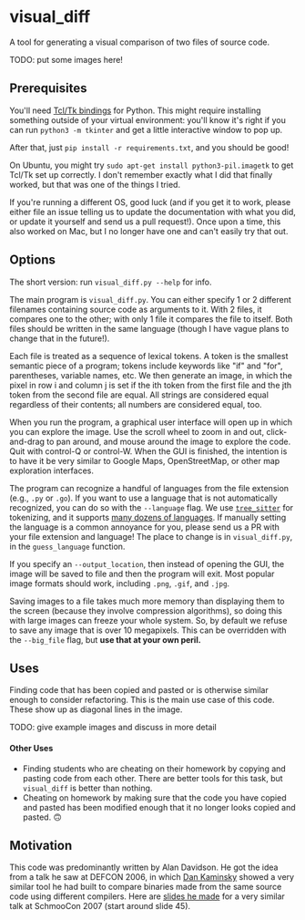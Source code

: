 # visual_diff
A tool for generating a visual comparison of two files of source code.

TODO: put some images here!

## Prerequisites
You'll need [Tcl/Tk bindings](https://docs.python.org/3/library/tkinter.html)
for Python. This might require installing something outside of your virtual
environment: you'll know it's right if you can run `python3 -m tkinter` and
get a little interactive window to pop up.

After that, just `pip install -r requirements.txt`, and you should be good!

On Ubuntu, you might try `sudo apt-get install python3-pil.imagetk` to get
Tcl/Tk set up correctly. I don't remember exactly what I did that finally
worked, but that was one of the things I tried.

If you're running a different OS, good luck (and if you get it to work, please
either file an issue telling us to update the documentation with what you did,
or update it yourself and send us a pull request!). Once upon a time, this
also worked on Mac, but I no longer have one and can't easily try that out.

## Options
The short version: run `visual_diff.py --help` for info.

The main program is `visual_diff.py`. You can either specify 1 or 2 different
filenames containing source code as arguments to it. With 2 files, it compares
one to the other; with only 1 file it compares the file to itself. Both files
should be written in the same language (though I have vague plans to change
that in the future!).

Each file is treated as a sequence of lexical tokens. A token is the smallest
semantic piece of a program; tokens include keywords like "if" and "for",
parentheses, variable names, etc. We then generate an
image, in which the pixel in row i and column j is set if the ith token from
the first file and the jth token from the second file are equal. All strings
are considered equal regardless of their contents; all numbers are considered
equal, too.

When you run the program, a graphical user interface will open up in which you
can explore the image. Use the scroll wheel to zoom in and out, click-and-drag
to pan around, and mouse around the image to explore the code. Quit with
control-Q or control-W. When the GUI is finished, the intention is to have it
be very similar to Google Maps, OpenStreetMap, or other map exploration
interfaces.

The program can recognize a handful of languages from the file extension (e.g.,
`.py` or `.go`). If you want to use a language that is not automatically
recognized, you can do so with the `--language` flag. We use
[`tree_sitter`](https://tree-sitter.github.io/tree-sitter/) for tokenizing,
and it supports [many dozens of
languages](https://github.com/tree-sitter/tree-sitter/wiki/List-of-parsers).
If manually setting the language is a common annoyance for you, please send us
a PR with your file extension and language! The place to change is in
`visual_diff.py`, in the `guess_language` function.

If you specify an `--output_location`, then instead of opening the GUI, the
image will be saved to file and then the program will exit. Most popular image
formats should work, including `.png`, `.gif`, and `.jpg`.

Saving images to a file takes much more memory than displaying them to the
screen (because they involve compression algorithms), so doing this with large
images can freeze your whole system. So, by default we refuse to save any
image that is over 10 megapixels. This can be overridden with the `--big_file`
flag, but **use that at your own peril.**

## Uses
Finding code that has been copied and pasted or is otherwise similar enough to
consider refactoring. This is the main use case of this code. These show up
as diagonal lines in the image.

TODO: give example images and discuss in more detail

#### Other Uses
- Finding students who are cheating on their homework by copying and pasting
  code from each other. There are better tools for this task, but `visual_diff`
  is better than nothing.
- Cheating on homework by making sure that the code you have copied and pasted
  has been modified enough that it no longer looks copied and pasted.
  :upside_down_face:

## Motivation
This code was predominantly written by Alan Davidson. He got the
idea from a talk he saw at DEFCON 2006, in which [Dan
Kaminsky](https://dankaminsky.com/) showed a very similar tool he had built to
compare binaries made from the same source code using different compilers.
Here are [slides he made](http://www.slideshare.net/dakami/dmk-shmoo2007) for a
very similar talk at SchmooCon 2007 (start around slide 45).
